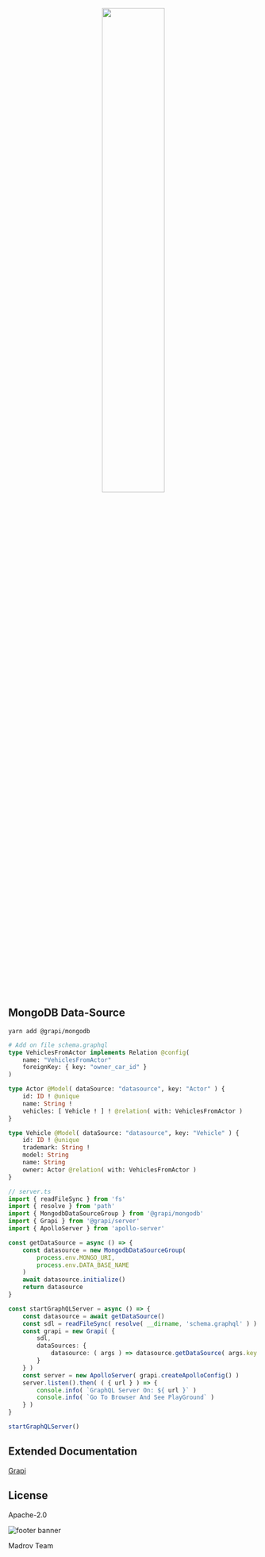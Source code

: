 <div align="center">

<a href="https://github.com/scalars/grapi"><img src="https://raw.githubusercontent.com/scalars/grapi/master/resources/logo-grapi.svg" width="50%"></a>

</div>

<br/>

## MongoDB Data-Source

```shell
yarn add @grapi/mongodb
```

```graphql
# Add on file schema.graphql
type VehiclesFromActor implements Relation @config(
    name: "VehiclesFromActor"
    foreignKey: { key: "owner_car_id" }
)

type Actor @Model( dataSource: "datasource", key: "Actor" ) {
    id: ID ! @unique
    name: String !
    vehicles: [ Vehicle ! ] ! @relation( with: VehiclesFromActor )
}

type Vehicle @Model( dataSource: "datasource", key: "Vehicle" ) {
    id: ID ! @unique
    trademark: String !
    model: String
    name: String
    owner: Actor @relation( with: VehiclesFromActor )
}
```

```typescript
// server.ts
import { readFileSync } from 'fs'
import { resolve } from 'path'
import { MongodbDataSourceGroup } from '@grapi/mongodb'
import { Grapi } from '@grapi/server'
import { ApolloServer } from 'apollo-server'

const getDataSource = async () => {
    const datasource = new MongodbDataSourceGroup(
        process.env.MONGO_URI,
        process.env.DATA_BASE_NAME
    )
    await datasource.initialize()
    return datasource
}

const startGraphQLServer = async () => {
    const datasource = await getDataSource()
    const sdl = readFileSync( resolve( __dirname, 'schema.graphql' ) ).toString()
    const grapi = new Grapi( {
        sdl,
        dataSources: {
            datasource: ( args ) => datasource.getDataSource( args.key ),
        }
    } )
    const server = new ApolloServer( grapi.createApolloConfig() )
    server.listen().then( ( { url } ) => { 
        console.info( `GraphQL Server On: ${ url }` )
        console.info( `Go To Browser And See PlayGround` )
    } )
}

startGraphQLServer()
```

## Extended Documentation

<div>
    <a href="https://github.com/scalars/grapi">
        Grapi
    </a>
</div>

## License

Apache-2.0

![footer banner](https://madrov.com/favicon.ico)


Madrov Team
